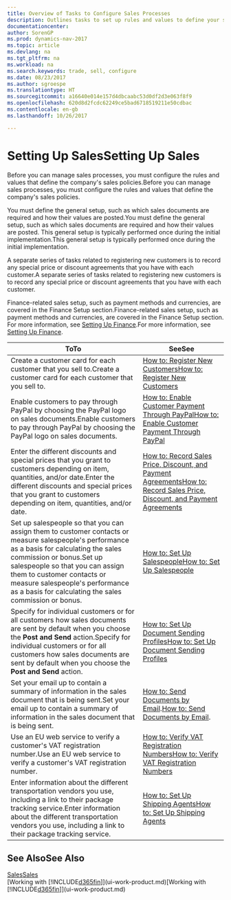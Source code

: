 ```yaml
---
title: Overview of Tasks to Configure Sales Processes
description: Outlines tasks to set up rules and values to define your sales policies and processes.
documentationcenter: 
author: SorenGP
ms.prod: dynamics-nav-2017
ms.topic: article
ms.devlang: na
ms.tgt_pltfrm: na
ms.workload: na
ms.search.keywords: trade, sell, configure
ms.date: 08/23/2017
ms.author: sgroespe
ms.translationtype: HT
ms.sourcegitcommit: a16640e014e157d4dbcaabc53d0df2d3e063f8f9
ms.openlocfilehash: 620d8d2fcdc62249ce5bad6718519211e50cdbac
ms.contentlocale: en-gb
ms.lasthandoff: 10/26/2017

---
```

# <a name="setting-up-sales"></a><span data-ttu-id="908b1-103">Setting Up Sales</span><span class="sxs-lookup"><span data-stu-id="908b1-103">Setting Up Sales</span></span>
<span data-ttu-id="908b1-104">Before you can manage sales processes, you must configure the rules and values that define the company's sales policies.</span><span class="sxs-lookup"><span data-stu-id="908b1-104">Before you can manage sales processes, you must configure the rules and values that define the company's sales policies.</span></span>

<span data-ttu-id="908b1-105">You must define the general setup, such as which sales documents are required and how their values are posted.</span><span class="sxs-lookup"><span data-stu-id="908b1-105">You must define the general setup, such as which sales documents are required and how their values are posted.</span></span> <span data-ttu-id="908b1-106">This general setup is typically performed once during the initial implementation.</span><span class="sxs-lookup"><span data-stu-id="908b1-106">This general setup is typically performed once during the initial implementation.</span></span>

<span data-ttu-id="908b1-107">A separate series of tasks related to registering new customers is to record any special price or discount agreements that you have with each customer.</span><span class="sxs-lookup"><span data-stu-id="908b1-107">A separate series of tasks related to registering new customers is to record any special price or discount agreements that you have with each customer.</span></span>

<span data-ttu-id="908b1-108">Finance-related sales setup, such as payment methods and currencies, are covered in the Finance Setup section.</span><span class="sxs-lookup"><span data-stu-id="908b1-108">Finance-related sales setup, such as payment methods and currencies, are covered in the Finance Setup section.</span></span> <span data-ttu-id="908b1-109">For more information, see [Setting Up Finance](finance-setup-finance.md).</span><span class="sxs-lookup"><span data-stu-id="908b1-109">For more information, see [Setting Up Finance](finance-setup-finance.md).</span></span>

| <span data-ttu-id="908b1-110">To</span><span class="sxs-lookup"><span data-stu-id="908b1-110">To</span></span> | <span data-ttu-id="908b1-111">See</span><span class="sxs-lookup"><span data-stu-id="908b1-111">See</span></span> |
| --- | --- |
| <span data-ttu-id="908b1-112">Create a customer card for each customer that you sell to.</span><span class="sxs-lookup"><span data-stu-id="908b1-112">Create a customer card for each customer that you sell to.</span></span> |[<span data-ttu-id="908b1-113">How to: Register New Customers</span><span class="sxs-lookup"><span data-stu-id="908b1-113">How to: Register New Customers</span></span>](sales-how-register-new-customers.md) |
| <span data-ttu-id="908b1-114">Enable customers to pay through PayPal by choosing the PayPal logo on sales documents.</span><span class="sxs-lookup"><span data-stu-id="908b1-114">Enable customers to pay through PayPal by choosing the PayPal logo on sales documents.</span></span> |[<span data-ttu-id="908b1-115">How to: Enable Customer Payment Through PayPal</span><span class="sxs-lookup"><span data-stu-id="908b1-115">How to: Enable Customer Payment Through PayPal</span></span>](sales-how-enable-payment-service-extensions.md) |
| <span data-ttu-id="908b1-116">Enter the different discounts and special prices that you grant to customers depending on item, quantities, and/or date.</span><span class="sxs-lookup"><span data-stu-id="908b1-116">Enter the different discounts and special prices that you grant to customers depending on item, quantities, and/or date.</span></span> |[<span data-ttu-id="908b1-117">How to: Record Sales Price, Discount, and Payment Agreements</span><span class="sxs-lookup"><span data-stu-id="908b1-117">How to: Record Sales Price, Discount, and Payment Agreements</span></span>](sales-how-record-sales-price-discount-payment-agreements.md) |
| <span data-ttu-id="908b1-118">Set up salespeople so that you can assign them to customer contacts or measure salespeople's performance as a basis for calculating the sales commission or bonus.</span><span class="sxs-lookup"><span data-stu-id="908b1-118">Set up salespeople so that you can assign them to customer contacts or measure salespeople's performance as a basis for calculating the sales commission or bonus.</span></span> |[<span data-ttu-id="908b1-119">How to: Set Up Salespeople</span><span class="sxs-lookup"><span data-stu-id="908b1-119">How to: Set Up Salespeople</span></span>](sales-how-setup-salespeople.md) |
| <span data-ttu-id="908b1-120">Specify for individual customers or for all customers how sales documents are sent by default when you choose the **Post and Send** action.</span><span class="sxs-lookup"><span data-stu-id="908b1-120">Specify for individual customers or for all customers how sales documents are sent by default when you choose the **Post and Send** action.</span></span> |[<span data-ttu-id="908b1-121">How to: Set Up Document Sending Profiles</span><span class="sxs-lookup"><span data-stu-id="908b1-121">How to: Set Up Document Sending Profiles</span></span>](sales-how-setup-document-send-profiles.md) |
| <span data-ttu-id="908b1-122">Set your email up to contain a summary of information in the sales document that is being sent.</span><span class="sxs-lookup"><span data-stu-id="908b1-122">Set your email up to contain a summary of information in the sales document that is being sent.</span></span> |<span data-ttu-id="908b1-123">[How to: Send Documents by Email](ui-how-send-documents-email.md).</span><span class="sxs-lookup"><span data-stu-id="908b1-123">[How to: Send Documents by Email](ui-how-send-documents-email.md).</span></span> |
|<span data-ttu-id="908b1-124">Use an EU web service to verify a customer's VAT registration number.</span><span class="sxs-lookup"><span data-stu-id="908b1-124">Use an EU web service to verify a customer's VAT registration number.</span></span>|[<span data-ttu-id="908b1-125">How to: Verify VAT Registration Numbers</span><span class="sxs-lookup"><span data-stu-id="908b1-125">How to: Verify VAT Registration Numbers</span></span>](finance-setup-vat.md)|
|<span data-ttu-id="908b1-126">Enter information about the different transportation vendors you use, including a link to their package tracking service.</span><span class="sxs-lookup"><span data-stu-id="908b1-126">Enter information about the different transportation vendors you use, including a link to their package tracking service.</span></span>|[<span data-ttu-id="908b1-127">How to: Set Up Shipping Agents</span><span class="sxs-lookup"><span data-stu-id="908b1-127">How to: Set Up Shipping Agents</span></span>](sales-how-to-set-up-shipping-agents.md)|

## <a name="see-also"></a><span data-ttu-id="908b1-128">See Also</span><span class="sxs-lookup"><span data-stu-id="908b1-128">See Also</span></span>
[<span data-ttu-id="908b1-129">Sales</span><span class="sxs-lookup"><span data-stu-id="908b1-129">Sales</span></span>](sales-manage-sales.md)  
<span data-ttu-id="908b1-130">[Working with [!INCLUDE[d365fin](includes/d365fin_md.md)]](ui-work-product.md)</span><span class="sxs-lookup"><span data-stu-id="908b1-130">[Working with [!INCLUDE[d365fin](includes/d365fin_md.md)]](ui-work-product.md)</span></span>

